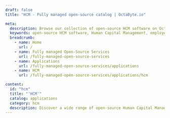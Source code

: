 ```yaml
---
draft: false
title: "HCM - Fully managed open-source catalog | OctaByte.io"

meta:
  description: Browse our collection of open-source HCM software on OctaByte, with full installation, backup, updates, support, and maintenance services.
  keywords: open-source HCM software, Human Capital Management, employee management, HR software, OctaByte HCM, software installation, backup services, HR platform support, software updates, HR solutions, open-source HR tools, manage employees
  breadcrumb:
    - name: Home
      url: /
    - name: Fully managed Open-Source Services
      url: /fully-managed-open-source-services
    - name: Applications
      url: /fully-managed-open-source-services/applications
    - name: HCM
      url: /fully-managed-open-source-services/applications/hcm

content:
  id: "hcm"
  title: "'HCM'"
  catalog: applications
  category: hcm
  description: Discover a wide range of open-source Human Capital Management (HCM) software solutions at OctaByte. Whether you're managing employee data, payroll, or performance evaluations, our HCM software collection offers a variety of tools to meet your needs. We take care of everything, from installation and configuration to updates, backups, and ongoing support, ensuring your platform operates smoothly and efficiently. Focus on what matters most—your business—while we handle the technical details. Explore our solutions today and simplify your HR management with ease and reliability.
---
```

